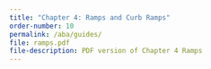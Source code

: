 ```yaml
---
title: "Chapter 4: Ramps and Curb Ramps"
order-number: 10
permalink: /aba/guides/
file: ramps.pdf
file-description: PDF version of Chapter 4 Ramps
---
```


